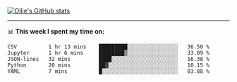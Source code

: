 <!--
**icedpanda/icedpanda** is a ✨ _special_ ✨ repository because its `README.md` (this file) appears on your GitHub profile.

Here are some ideas to get you started:

- 🔭 I’m currently working on ...
- 🌱 I’m currently learning ...
- 👯 I’m looking to collaborate on ...
- 🤔 I’m looking for help with ...
- 💬 Ask me about ...
- 📫 How to reach me: ...
- 😄 Pronouns: ...
- ⚡ Fun fact: ...
-->
[![Ollie's GitHub stats](https://github-readme-stats-icedpanda.vercel.app/api?username=icedpanda&count_private=true&show_icons=true)](https://github.com/icedpanda)

---
📊 **This week I spent my time on:**
<!--START_SECTION:waka-->

```text
CSV          1 hr 13 mins    █████████░░░░░░░░░░░░░░░░   36.50 %
Jupyter      1 hr 6 mins     ████████▒░░░░░░░░░░░░░░░░   33.09 %
JSON-lines   32 mins         ████░░░░░░░░░░░░░░░░░░░░░   16.38 %
Python       20 mins         ██▓░░░░░░░░░░░░░░░░░░░░░░   10.15 %
YAML         7 mins          █░░░░░░░░░░░░░░░░░░░░░░░░   03.88 %
```

<!--END_SECTION:waka-->

